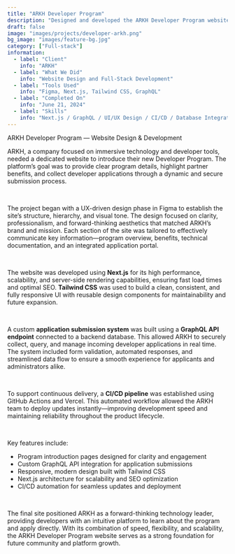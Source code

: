 ```yaml
---
title: "ARKH Developer Program"
description: "Designed and developed the ARKH Developer Program website to introduce their developer platform and streamline applications through a GraphQL-powered submission system. Built with Next.js, Tailwind CSS, and CI/CD automation for efficient deployment."
draft: false
image: "images/projects/developer-arkh.png"
bg_image: "images/feature-bg.jpg"
category: ["Full-stack"]
information:
  - label: "Client"
    info: "ARKH"
  - label: "What We Did"
    info: "Website Design and Full-Stack Development"
  - label: "Tools Used"
    info: "Figma, Next.js, Tailwind CSS, GraphQL"
  - label: "Completed On"
    info: "June 21, 2024"
  - label: "Skills"
    info: "Next.js / GraphQL / UI/UX Design / CI/CD / Database Integration"
---
```


ARKH Developer Program — Website Design & Development

ARKH, a company focused on immersive technology and developer tools, needed a dedicated website to introduce their new Developer Program. The platform’s goal was to provide clear program details, highlight partner benefits, and collect developer applications through a dynamic and secure submission process.

<br/>

The project began with a UX-driven design phase in Figma to establish the site’s structure, hierarchy, and visual tone. The design focused on clarity, professionalism, and forward-thinking aesthetics that matched ARKH’s brand and mission. Each section of the site was tailored to effectively communicate key information—program overview, benefits, technical documentation, and an integrated application portal.

<br/>

The website was developed using **Next.js** for its high performance, scalability, and server-side rendering capabilities, ensuring fast load times and optimal SEO. **Tailwind CSS** was used to build a clean, consistent, and fully responsive UI with reusable design components for maintainability and future expansion.

<br/>

A custom **application submission system** was built using a **GraphQL API endpoint** connected to a backend database. This allowed ARKH to securely collect, query, and manage incoming developer applications in real time. The system included form validation, automated responses, and streamlined data flow to ensure a smooth experience for applicants and administrators alike.

<br/>

To support continuous delivery, a **CI/CD pipeline** was established using GitHub Actions and Vercel. This automated workflow allowed the ARKH team to deploy updates instantly—improving development speed and maintaining reliability throughout the product lifecycle.

<br/>

Key features include:
- Program introduction pages designed for clarity and engagement  
- Custom GraphQL API integration for application submissions  
- Responsive, modern design built with Tailwind CSS  
- Next.js architecture for scalability and SEO optimization  
- CI/CD automation for seamless updates and deployment  

<br/>

The final site positioned ARKH as a forward-thinking technology leader, providing developers with an intuitive platform to learn about the program and apply directly. With its combination of speed, flexibility, and scalability, the ARKH Developer Program website serves as a strong foundation for future community and platform growth.
